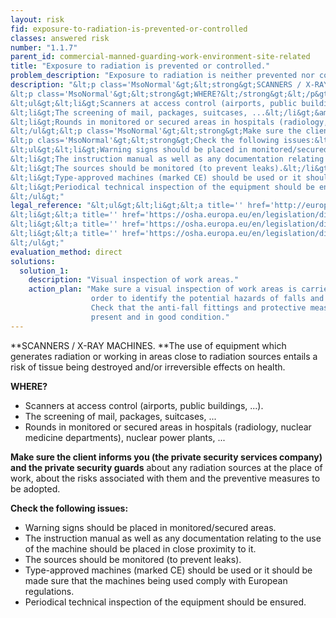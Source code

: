 ```yaml
---
layout: risk
fid: exposure-to-radiation-is-prevented-or-controlled
classes: answered risk
number: "1.1.7"
parent_id: commercial-manned-guarding-work-environment-site-related
title: "Exposure to radiation is prevented or controlled."
problem_description: "Exposure to radiation is neither prevented nor controlled."
description: "&lt;p class='MsoNormal'&gt;&lt;strong&gt;SCANNERS / X-RAY MACHINES. &lt;/strong&gt;The use of equipment which generates radiation or working in areas close to radiation sources entails a risk of tissue being destroyed and/or irreversible effects on health.&lt;/p&gt;&amp;#13;
&lt;p class='MsoNormal'&gt;&lt;strong&gt;WHERE?&lt;/strong&gt;&lt;/p&gt;&amp;#13;
&lt;ul&gt;&lt;li&gt;Scanners at access control (airports, public buildings, ...).&lt;/li&gt;&amp;#13;
&lt;li&gt;The screening of mail, packages, suitcases, ...&lt;/li&gt;&amp;#13;
&lt;li&gt;Rounds in monitored or secured areas in hospitals (radiology, nuclear medicine departments), nuclear power plants, ...&lt;/li&gt;&amp;#13;
&lt;/ul&gt;&lt;p class='MsoNormal'&gt;&lt;strong&gt;Make sure the client informs you (the private security services company) and the private security guards&lt;/strong&gt; about any radiation sources at the place of work, about the risks associated with them and the preventive measures to be adopted.&lt;/p&gt;&amp;#13;
&lt;p class='MsoNormal'&gt;&lt;strong&gt;Check the following issues:&lt;/strong&gt;&lt;/p&gt;&amp;#13;
&lt;ul&gt;&lt;li&gt;Warning signs should be placed in monitored/secured areas.&lt;/li&gt;&amp;#13;
&lt;li&gt;The instruction manual as well as any documentation relating to the use of the machine should be placed in close proximity to it.&lt;/li&gt;&amp;#13;
&lt;li&gt;The sources should be monitored (to prevent leaks).&lt;/li&gt;&amp;#13;
&lt;li&gt;Type-approved machines (marked CE) should be used or it should be made sure that the machines being used comply with European regulations.&lt;/li&gt;&amp;#13;
&lt;li&gt;Periodical technical inspection of the equipment should be ensured.&lt;/li&gt;&amp;#13;
&lt;/ul&gt;"
legal_reference: "&lt;ul&gt;&lt;li&gt;&lt;a title='' href='http://europa.eu/legislation_summaries/employment_and_social_policy/health_hygiene_safety_at_work/c11113_en.htm' rel='nofollow' target='_blank'&gt;89/391/CEE Implementing measures to improve the health and safety of workers (framework directive).&lt;/a&gt;&lt;/li&gt;&amp;#13;
&lt;li&gt;&lt;a title='' href='https://osha.europa.eu/en/legislation/directives/workplaces-equipment-signs-personal-protective-equipment/osh-directives/2' rel='nofollow' target='_blank'&gt;89/654/EEC Directive on the minimum safety and health requirements for the workplace&lt;/a&gt;.&lt;/li&gt;&amp;#13;
&lt;li&gt;&lt;a title='' href='https://osha.europa.eu/en/legislation/directives/exposure-to-physical-hazards/osh-directives/73' rel='nofollow' target='_blank'&gt;96/29/Euratom Directive on ionizing radiation.&lt;/a&gt;&lt;/li&gt;&amp;#13;
&lt;li&gt;&lt;a title='' href='https://osha.europa.eu/en/legislation/directives/exposure-to-physical-hazards/osh-directives/directive-2004-40-ec-of-the-european-parliament-and-of-the-council' rel='nofollow' target='_blank'&gt;2004/40/EC Directive on electromagnetic fields and waves.&lt;/a&gt;&lt;/li&gt;&amp;#13;
&lt;/ul&gt;"
evaluation_method: direct
solutions:
  solution_1:
    description: "Visual inspection of work areas."
    action_plan: "Make sure a visual inspection of work areas is carried out in
                  order to identify the potential hazards of falls and slips.
                  Check that the anti-fall fittings and protective measures are
                  present and in good condition."
---
```

**SCANNERS / X-RAY MACHINES. **The use of equipment which generates radiation or working in areas close to radiation sources entails a risk of tissue being destroyed and/or irreversible effects on health.

**WHERE?**

  * Scanners at access control (airports, public buildings, ...).
  * The screening of mail, packages, suitcases, ...
  * Rounds in monitored or secured areas in hospitals (radiology, nuclear medicine departments), nuclear power plants, ...

**Make sure the client informs you (the private security services company) and the private security guards** about any radiation sources at the place of work, about the risks associated with them and the preventive measures to be adopted.

**Check the following issues:**

  * Warning signs should be placed in monitored/secured areas.
  * The instruction manual as well as any documentation relating to the use of the machine should be placed in close proximity to it.
  * The sources should be monitored (to prevent leaks).
  * Type-approved machines (marked CE) should be used or it should be made sure that the machines being used comply with European regulations.
  * Periodical technical inspection of the equipment should be ensured.


